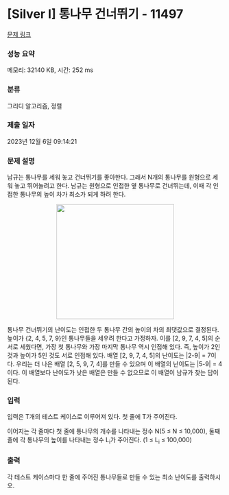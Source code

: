 # [Silver I] 통나무 건너뛰기 - 11497 

[문제 링크](https://www.acmicpc.net/problem/11497) 

### 성능 요약

메모리: 32140 KB, 시간: 252 ms

### 분류

그리디 알고리즘, 정렬

### 제출 일자

2023년 12월 6일 09:14:21

### 문제 설명

<p>남규는 통나무를 세워 놓고 건너뛰기를 좋아한다. 그래서 N개의 통나무를 원형으로 세워 놓고 뛰어놀려고 한다. 남규는 원형으로 인접한 옆 통나무로 건너뛰는데, 이때 각 인접한 통나무의 높이 차가 최소가 되게 하려 한다.</p>

<p style="text-align:center"><img alt="" src="https://onlinejudgeimages.s3-ap-northeast-1.amazonaws.com/problem/11497/1.png" style="height:268px; width:274px"></p>

<p>통나무 건너뛰기의 난이도는 인접한 두 통나무 간의 높이의 차의 최댓값으로 결정된다. 높이가 {2, 4, 5, 7, 9}인 통나무들을 세우려 한다고 가정하자. 이를 [2, 9, 7, 4, 5]의 순서로 세웠다면, 가장 첫 통나무와 가장 마지막 통나무 역시 인접해 있다. 즉, 높이가 2인 것과 높이가 5인 것도 서로 인접해 있다. 배열 [2, 9, 7, 4, 5]의 난이도는 |2-9| = 7이다. 우리는 더 나은 배열 [2, 5, 9, 7, 4]를 만들 수 있으며 이 배열의 난이도는 |5-9| = 4이다. 이 배열보다 난이도가 낮은 배열은 만들 수 없으므로 이 배열이 남규가 찾는 답이 된다.</p>

### 입력 

 <p>입력은 T개의 테스트 케이스로 이루어져 있다. 첫 줄에 T가 주어진다.</p>

<p>이어지는 각 줄마다 첫 줄에 통나무의 개수를 나타내는 정수 N(5 ≤ N ≤ 10,000), 둘째 줄에 각 통나무의 높이를 나타내는 정수 L<sub>i</sub>가 주어진다. (1 ≤ L<sub>i</sub> ≤ 100,000)</p>

### 출력 

 <p>각 테스트 케이스마다 한 줄에 주어진 통나무들로 만들 수 있는 최소 난이도를 출력하시오.</p>

